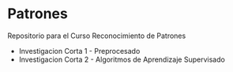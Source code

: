 # Patrones
Repositorio para el Curso Reconocimiento de Patrones

* Investigacion Corta 1 - Preprocesado
* Investigacion Corta 2 - Algoritmos de Aprendizaje Supervisado
